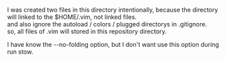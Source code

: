 I was created two files in this directory intentionally, because the directory will linked to the $HOME/.vim, not linked files.  
and also ignore the autoload / colors / plugged directorys in .gitignore.  
so, all files of .vim will stored in this repository directory.  
  
I have know the --no-folding option, but I don't want use this option during run stow.  
